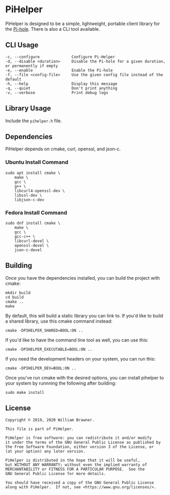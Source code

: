 # PiHelper

PiHelper is designed to be a simple, lightweight, portable client library for the
[Pi-hole](https://pi-hole.net/). There is also a CLI tool available.

## CLI Usage

    -c, --configure              Configure Pi-Helper
    -d, --disable <duration>     Disable the Pi-hole for a given duration, or permanently if empty
    -e, --enable                 Enable the Pi-hole
    -f, --file <config-file>     Use the given config file instead of the default
    -h, --help                   Display this message
    -q, --quiet                  Don't print anything
    -v, --verbose                Print debug logs

## Library Usage

Include the `pihelper.h` file.

## Dependencies

PiHelper depends on cmake, curl, openssl, and json-c.

### Ubuntu Install Command

    sudo apt install cmake \
        make \
        gcc \
        g++ \
        libcurl4-openssl-dev \
        libssl-dev \
        libjson-c-dev

### Fedora Install Command

    sudo dnf install cmake \
        make \
        gcc \
        gcc-c++ \
        libcurl-devel \
        openssl-devel \
        json-c-devel

## Building

Once you have the dependencies installed, you can build the project with cmake:

    mkdir build
    cd build
    cmake ..
    make

By default, this will build a static library you can link to. If you'd like to build a shared library, use
this cmake command instead:

    cmake -DPIHELPER_SHARED=BOOL:ON ..

If you'd like to have the command line tool as well, you can use this:

    cmake -DPIHELPER_EXECUTABLE=BOOL:ON ..

If you need the development headers on your system, you can run this:

    cmake -DPIHELPER_DEV=BOOL:ON ..

Once you've run cmake with the desired options, you can install pihelper to your system by runnning the
following after building:

    sudo make install

## License

    Copyright © 2019, 2020 William Brawner.

    This file is part of PiHelper.

    PiHelper is free software: you can redistribute it and/or modify
    it under the terms of the GNU General Public License as published by
    the Free Software Foundation, either version 3 of the License, or
    (at your option) any later version.

    PiHelper is distributed in the hope that it will be useful,
    but WITHOUT ANY WARRANTY; without even the implied warranty of
    MERCHANTABILITY or FITNESS FOR A PARTICULAR PURPOSE.  See the
    GNU General Public License for more details.

    You should have received a copy of the GNU General Public License
    along with PiHelper.  If not, see <https://www.gnu.org/licenses/>.

